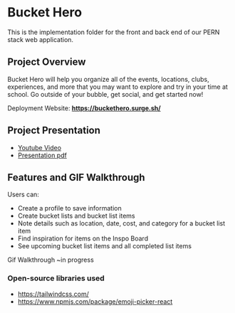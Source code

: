 # Bucket Hero
This is the implementation folder for the front and back end of our PERN stack web application. 

## Project Overview

Bucket Hero will help you organize all of the events, locations, clubs, experiences, and more that you may want to explore and try in your time at school. Go outside of your bubble, get social, and get started now!

Deployment Website: **https://buckethero.surge.sh/**

## Project Presentation
* [Youtube Video](https://youtu.be/1DhxBA1zoxg?t=258)
* [Presentation pdf](https://drive.google.com/file/d/1oeB0Jao5fmpOvApXtJtxCqZZUKhRuJvC/view?usp=sharing)

## Features and GIF Walkthrough
Users can:
- Create a profile to save information
- Create bucket lists and bucket list items
- Note details such as location, date, cost, and category for a bucket list item
- Find inspiration for items on the Inspo Board 
- See upcoming bucket list items and all completed list items

Gif Walkthrough
~in progress


### Open-source libraries used

- https://tailwindcss.com/
- https://www.npmjs.com/package/emoji-picker-react
